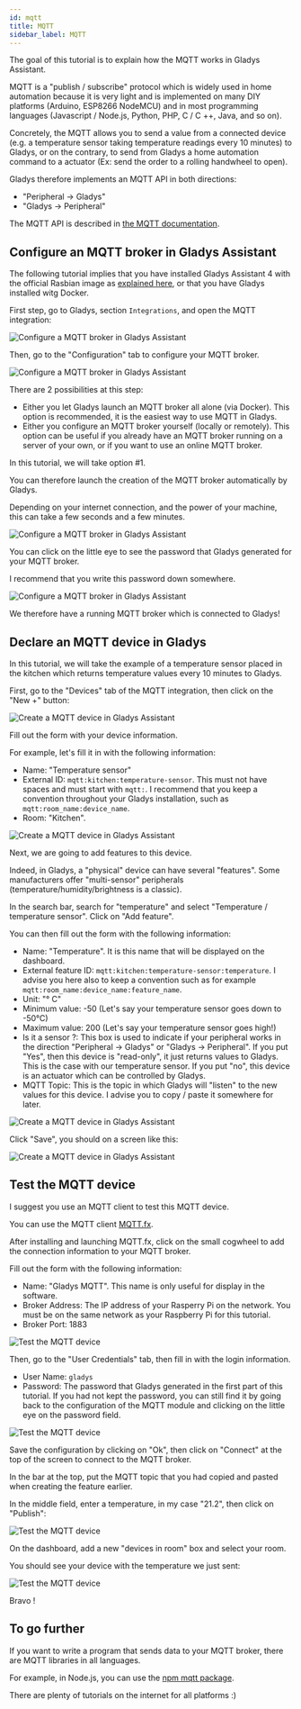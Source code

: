 ```yaml
---
id: mqtt
title: MQTT
sidebar_label: MQTT
---
```


The goal of this tutorial is to explain how the MQTT works in Gladys Assistant.

MQTT is a "publish / subscribe" protocol which is widely used in home automation because it is very light and is implemented on many DIY platforms (Arduino, ESP8266 NodeMCU) and in most programming languages (Javascript / Node.js, Python, PHP, C / C ++, Java, and so on).

Concretely, the MQTT allows you to send a value from a connected device (e.g. a temperature sensor taking temperature readings every 10 minutes) to Gladys, or on the contrary, to send from Gladys a home automation command to a actuator (Ex: send the order to a rolling handwheel to open).

Gladys therefore implements an MQTT API in both directions:

- "Peripheral -> Gladys"
- "Gladys -> Peripheral"

The MQTT API is described in [the MQTT documentation](/en/docs/api/mqtt-api).

## Configure an MQTT broker in Gladys Assistant

The following tutorial implies that you have installed Gladys Assistant 4 with the official Rasbian image as [explained here](/en/docs/), or that you have Gladys installed witg Docker.

First step, go to Gladys, section `Integrations`, and open the MQTT integration:

![Configure a MQTT broker in Gladys Assistant](../../static/img/docs/configuration/mqtt/configure-mqtt-broker-1.jpg)

Then, go to the "Configuration" tab to configure your MQTT broker.

![Configure a MQTT broker in Gladys Assistant](../../static/img/docs/configuration/mqtt/configure-mqtt-broker-2.jpg)

There are 2 possibilities at this step:

- Either you let Gladys launch an MQTT broker all alone (via Docker). This option is recommended, it is the easiest way to use MQTT in Gladys.
- Either you configure an MQTT broker yourself (locally or remotely). This option can be useful if you already have an MQTT broker running on a server of your own, or if you want to use an online MQTT broker.

In this tutorial, we will take option #1.

You can therefore launch the creation of the MQTT broker automatically by Gladys.

Depending on your internet connection, and the power of your machine, this can take a few seconds and a few minutes.

![Configure a MQTT broker in Gladys Assistant](../../static/img/docs/configuration/mqtt/configure-mqtt-broker-3.jpg)

You can click on the little eye to see the password that Gladys generated for your MQTT broker.

I recommend that you write this password down somewhere.

![Configure a MQTT broker in Gladys Assistant](../../static/img/docs/configuration/mqtt/configure-mqtt-broker-4.jpg)

We therefore have a running MQTT broker which is connected to Gladys!

## Declare an MQTT device in Gladys

In this tutorial, we will take the example of a temperature sensor placed in the kitchen which returns temperature values every 10 minutes to Gladys.

First, go to the "Devices" tab of the MQTT integration, then click on the "New +" button:

![Create a MQTT device in Gladys Assistant](../../static/img/docs/configuration/mqtt/create-mqtt-device-1.jpg)

Fill out the form with your device information.

For example, let's fill it in with the following information:

- Name: "Temperature sensor"
- External ID: `mqtt:kitchen:temperature-sensor`. This must not have spaces and must start with `mqtt:`. I recommend that you keep a convention throughout your Gladys installation, such as `mqtt:room_name:device_name`.
- Room: "Kitchen".

![Create a MQTT device in Gladys Assistant](../../static/img/docs/configuration/mqtt/create-mqtt-device-2.jpg)

Next, we are going to add features to this device.

Indeed, in Gladys, a "physical" device can have several "features". Some manufacturers offer "multi-sensor" peripherals (temperature/humidity/brightness is a classic).

In the search bar, search for "temperature" and select "Temperature / temperature sensor". Click on "Add feature".

You can then fill out the form with the following information:

- Name: "Temperature". It is this name that will be displayed on the dashboard.
- External feature ID: `mqtt:kitchen:temperature-sensor:temperature`. I advise you here also to keep a convention such as for example `mqtt:room_name:device_name:feature_name`.
- Unit: "° C"
- Minimum value: -50 (Let's say your temperature sensor goes down to -50°C)
- Maximum value: 200 (Let's say your temperature sensor goes high!)
- Is it a sensor ?: This box is used to indicate if your peripheral works in the direction "Peripheral -> Gladys" or "Gladys -> Peripheral". If you put "Yes", then this device is "read-only", it just returns values ​​to Gladys. This is the case with our temperature sensor. If you put "no", this device is an actuator which can be controlled by Gladys.
- MQTT Topic: This is the topic in which Gladys will "listen" to the new values ​​for this device. I advise you to copy / paste it somewhere for later.

![Create a MQTT device in Gladys Assistant](../../static/img/docs/configuration/mqtt/create-mqtt-device-3.jpg)

Click "Save", you should on a screen like this:

![Create a MQTT device in Gladys Assistant](../../static/img/docs/configuration/mqtt/create-mqtt-device-4.jpg)

## Test the MQTT device

I suggest you use an MQTT client to test this MQTT device.

You can use the MQTT client [MQTT.fx](https://mqttfx.jensd.de/).

After installing and launching MQTT.fx, click on the small cogwheel to add the connection information to your MQTT broker.

Fill out the form with the following information:

- Name: "Gladys MQTT". This name is only useful for display in the software.
- Broker Address: The IP address of your Rasperry Pi on the network. You must be on the same network as your Raspberry Pi for this tutorial.
- Broker Port: 1883

![Test the MQTT device](../../static/img/docs/configuration/mqtt/send-test-message-mqtt-1.jpg)

Then, go to the "User Credentials" tab, then fill in with the login information.

- User Name: `gladys`
- Password: The password that Gladys generated in the first part of this tutorial. If you had not kept the password, you can still find it by going back to the configuration of the MQTT module and clicking on the little eye on the password field.

![Test the MQTT device](../../static/img/docs/configuration/mqtt/send-test-message-mqtt-2.jpg)

Save the configuration by clicking on "Ok", then click on "Connect" at the top of the screen to connect to the MQTT broker.

In the bar at the top, put the MQTT topic that you had copied and pasted when creating the feature earlier.

In the middle field, enter a temperature, in my case "21.2", then click on "Publish":

![Test the MQTT device](../../static/img/docs/configuration/mqtt/send-test-message-mqtt-3.jpg)

On the dashboard, add a new "devices in room" box and select your room.

You should see your device with the temperature we just sent:

![Test the MQTT device](../../static/img/docs/configuration/mqtt/send-test-message-mqtt-4.jpg)

Bravo !

## To go further

If you want to write a program that sends data to your MQTT broker, there are MQTT libraries in all languages.

For example, in Node.js, you can use the [npm mqtt package](https://www.npmjs.com/package/mqtt).

There are plenty of tutorials on the internet for all platforms :)
